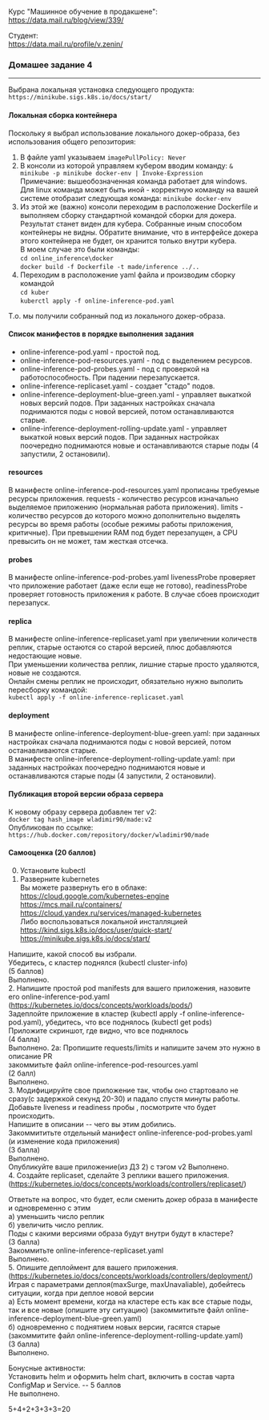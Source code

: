 Курс "Машинное обучение в продакшене":  
https://data.mail.ru/blog/view/339/  
  
Студент:  
https://data.mail.ru/profile/v.zenin/  
  
### Домашее задание 4    
-----------
  
Выбрана локальная установка следующего продукта:  
```https://minikube.sigs.k8s.io/docs/start/```
  
#### Локальная сборка контейнера  
Поскольку я выбрал использование локального докер-образа, без использования общего репозитория:
1. В файле yaml указываем `imagePullPolicy: Never`  
2. В консоли из которой управляем кубером вводим команду: `& minikube -p minikube docker-env | Invoke-Expression`  
Примечание: вышеобозначенная команда работает для windows. Для linux команда может быть иной - корректную команду на вашей системе отобразит следующая команда: `minikube docker-env`  
3. Из этой же (важно) консоли переходим в расположение Dockerfile и выполняем сборку стандартной командой сборки для докера. Результат станет виден для кубера. Собранные иным способом контейнеры не видны. Обратите внимание, что в интерфейсе докера этого контейнера не будет, он хранится только внутри кубера.  
В моем случае это были команды:  
`cd online_inference\docker`  
`docker build -f Dockerfile -t made/inference ../..`   
4. Переходим в расположение yaml файла и производим сборку командой  
`cd kuber`  
`kuberctl apply -f online-inference-pod.yaml`  
  
Т.о. мы получили собранный под из локального докер-образа.  
  
#### Список манифестов в порядке выполнения задания
- online-inference-pod.yaml - простой под.  
- online-inference-pod-resources.yaml - под с выделением ресурсов.  
- online-inference-pod-probes.yaml - под с проверкой на работоспособность. При падении перезапускается.  
- online-inference-replicaset.yaml - создает "стадо" подов.  
- online-inference-deployment-blue-green.yaml - управляет выкаткой новых версий подов. При заданных настройках сначала поднимаются поды с новой версией, потом останавливаются старые.  
- online-inference-deployment-rolling-update.yaml - управляет выкаткой новых версий подов. При заданных настройках поочередно поднимаются новые и останавливаются старые поды (4 запустили, 2 остановили).  
  
#### resources  
В манифесте online-inference-pod-resources.yaml прописаны требуемые ресурсы приложения.
requests - количество ресурсов изначально выделяемое приложению (нормальная работа приложения).
limits - количество ресурсов до которого можно дополнительно выделять ресурсы во время работы (особые режимы работы приложения, критичные). При превышении RAM под будет перезапущен, а CPU превысить он не может, там жесткая отсечка.
  
#### probes  
В манифесте online-inference-pod-probes.yaml livenessProbe проверяет что приложение работает (даже если еще не готово), readinessProbe проверяет готовность приложения к работе. В случае сбоев происходит перезапуск.
  
#### replica
В манифесте online-inference-replicaset.yaml при увеличении количеств реплик, старые остаются со старой версией, плюс добавляются недостающие новые.  
При уменьшении количества реплик, лишние старые просто удаляются, новые не создаются.  
Онлайн смены реплик не происходит, обязательно нужно выполить пересборку командой:  
```kubectl apply -f online-inference-replicaset.yaml```  
  
#### deployment
В манифесте online-inference-deployment-blue-green.yaml: при заданных настройках сначала поднимаются поды с новой версией, потом останавливаются старые.  
В манифесте online-inference-deployment-rolling-update.yaml: при заданных настройках поочередно поднимаются новые и останавливаются старые поды (4 запустили, 2 остановили). 
  
#### Публикация второй версии образа сервера
К новому образу сервера добавлен тег v2:  
```docker tag hash_image wladimir90/made:v2```  
Опубликован по ссылке:  
```https://hub.docker.com/repository/docker/wladimir90/made```  
  

#### Самооценка (20 баллов)  
  
0. Установите kubectl  
1. Разверните kubernetes  
Вы можете развернуть его в облаке:  
https://cloud.google.com/kubernetes-engine  
https://mcs.mail.ru/containers/  
https://cloud.yandex.ru/services/managed-kubernetes  
Либо воспользоваться локальной инсталляцией  
https://kind.sigs.k8s.io/docs/user/quick-start/  
https://minikube.sigs.k8s.io/docs/start/  
  
Напишите, какой способ вы избрали.   
Убедитесь, с кластер поднялся (kubectl cluster-info)   
(5 баллов)  
Выполнено.  
2. Напишите простой pod manifests для вашего приложения, назовите его online-inference-pod.yaml (https://kubernetes.io/docs/concepts/workloads/pods/)  
Задеплойте приложение в кластер (kubectl apply -f online-inference-pod.yaml), убедитесь, что все поднялось (kubectl get pods)  
Приложите скриншот, где видно, что все поднялось  
(4 балла)  
Выполнено. 
2а: Пропишите requests/limits и напишите зачем это нужно в описание PR  
закоммитьте файл online-inference-pod-resources.yaml  
(2 балл)  
Выполнено.   
3. Модифицируйте свое приложение так, чтобы оно стартовало не сразу(с задержкой секунд 20-30) и падало спустя минуты работы.   
Добавьте liveness и readiness пробы , посмотрите что будет происходить.  
Напишите в описании -- чего вы этим добились.  
Закоммититьте отдельный манифест online-inference-pod-probes.yaml (и изменение кода приложения)  
(3 балла)  
Выполнено.  
Опубликуйте ваше приложение(из ДЗ 2) с тэгом v2
Выполнено.  
4. Создайте replicaset, сделайте 3 реплики вашего приложения. (https://kubernetes.io/docs/concepts/workloads/controllers/replicaset/)  
  
Ответьте на вопрос, что будет, если сменить докер образа в манифесте и одновременно с этим   
а) уменьшить число реплик  
б) увеличить число реплик.  
Поды с какими версиями образа будут внутри будут в кластере?  
(3 балла)  
Закоммитьте online-inference-replicaset.yaml  
Выполнено.  
5. Опишите деплоймент для вашего приложения.  (https://kubernetes.io/docs/concepts/workloads/controllers/deployment/)  
Играя с параметрами деплоя(maxSurge, maxUnavaliable), добейтесь ситуации, когда при деплое новой версии   
a) Есть момент времени, когда на кластере есть как все старые поды, так и все новые (опишите эту ситуацию) (закоммититьте файл online-inference-deployment-blue-green.yaml)  
б) одновременно с поднятием новых версии, гасятся старые (закоммитите файл online-inference-deployment-rolling-update.yaml)  
(3 балла)  
Выполнено.  
  
Бонусные активности:  
Установить helm и оформить helm chart, включить в состав чарта ConfigMap и Service. -- 5 баллов  
Не выполнено.
  
5+4+2+3+3+3=20
